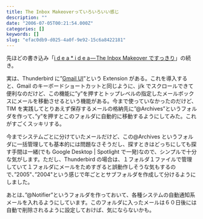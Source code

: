 ```yaml
---
title: The Inbox Makeoverっていろいろいい感じ
description: ""
date: "2006-07-05T00:21:54.000Z"
categories: []
keywords: []
slug: "efac0db9-d025-4a0f-9e92-15c6a8422181"
---
```


先ほどの書き込み「[i d e a \* i d e a — The Inbox Makeover ですっきり](/posts/fbb3dcce-1356-46ee-9621-4f03305a82de/)」の続き。

実は、Thunderbird に”[Gmail UI](http://www.longshot.com/~kmixter/gmailui.html)”という Extension がある。これを導入すると、Gmail のキーボードショートカットと同じように、j/k でスクロールできて便利なのだけど、この機能に”y”を押すとトップレベルの指定したメールボックスにメールを移動させるという機能がある。今まで使っていなかったのだけど、TIM を実践してとりあえず保存するメールの格納先に”@Archives”というフォルダを作って、”y”を押すとこのフォルダに自動的に移動するようにしてみた。これがすごくスッキリする。

今までシステムごとに分けていたメールだけど、この@Archives というフォルダに一括管理しても基本的には問題なさそうだし、探すときはどっちにしても探す手間は一緒(でも Google Desktop | Spotlight で一発)なので、シンプルで十分な気がします。ただし、Thunderbird の場合は、１フォルダ１ファイルで管理していて１フォルダにメールをためすぎると誤動作しそうな気もするので、”2005"、”2004"という感じで年ごととサブフォルダを作成して分けるようにしました。

あとは、”@Notifier”というフォルダを作っておいて、各種システムの自動通知系メールを入れるようにしています。このフォルダに入ったメールは６０日後には自動で削除されるように設定しておけば、気にならないかも。
